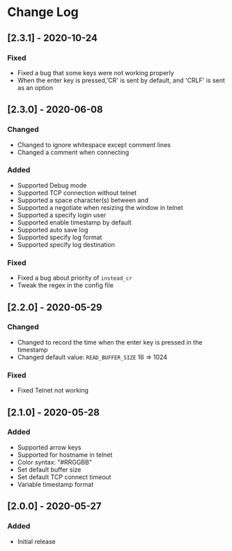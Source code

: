 # Change Log

## [2.3.1] - 2020-10-24
### Fixed
- Fixed a bug that some keys were not working properly
- When the enter key is pressed,'CR' is sent by default, and 'CRLF' is sent as an option

## [2.3.0] - 2020-06-08
### Changed
- Changed to ignore whitespace except comment lines
- Changed a comment when connecting

### Added
- Supported Debug mode
- Supported TCP connection without telnet
- Supported a space character(s) between <host> and <TCP port>
- Supported a negotiate when resizing the window in telnet
- Supported a specify login user
- Supported enable timestamp by default
- Supported auto save log
- Supported specify log format
- Supported specify log destination


### Fixed
- Fixed a bug about priority of `instead_cr`
- Tweak the regex in the config file

## [2.2.0] - 2020-05-29
### Changed
- Changed to record the time when the enter key is pressed in the timestamp
- Changed default value: `READ_BUFFER_SIZE` 16 => 1024

### Fixed
- Fixed Telnet not working

## [2.1.0] - 2020-05-28
### Added
- Supported arrow keys
- Supported for hostname in telnet
- Color syntax: "#RRGGBB"
- Set default buffer size
- Set default TCP connect timeout
- Variable timestamp format

## [2.0.0] - 2020-05-27
### Added
- Initial release
